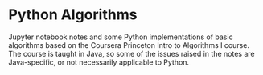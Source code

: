 # Python Algorithms

Jupyter notebook notes and some Python implementations of basic algorithms based on the Coursera Princeton Intro to Algorithms I course. The course is taught in Java, so some of the issues raised in the notes are Java-specific, or not necessarily applicable to Python.
